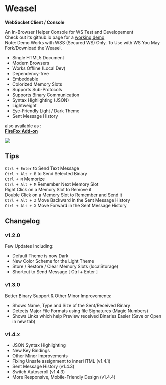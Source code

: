 # Weasel
**WebSocket Client / Console**   

An In-Browser Helper Console for WS Test and Developement    
Check out its github.io page for a [working demo](https://mhgolkar.github.io/Weasel/)  
Note: Demo Works with WSS (Secured WS) Only. To Use with WS You May Fork/Download the Weasel.  

* Single HTML5 Document  
* Modern Browsers  
* Works Offline (Local Dev)  
* Dependency-free  
* Embeddable  
* Colorized Memory Slots  
* Supports Sub-Protocols  
* Supports Binary Communication  
* Syntax Highlighting (JSON)  
* Lightweight  
* Eye-Friendly Light / Dark Theme   
* Sent Message History   
  
also available as :  
**[FireFox Add-on](https://addons.mozilla.org/en-US/firefox/addon/websocket-weasel/)**  

[![](https://raw.githubusercontent.com/mhgolkar/Weasel/gh-pages/websocket-weasel-in-action.png)](https://mhgolkar.github.io/Weasel/) 

## Tips
`Ctrl + Enter` to Send Text Message  
`Ctrl + Alt + B` to Send Selected Binary  
`Ctrl + M` Memorize  
`Ctrl + Alt + M` Remember Next Memory Slot  
Right Click on a Memory Slot to Remove it  
Double Click on a Memory Slot to Remember and Send it   
`Ctrl + Alt + Z` Move Backward in the Sent Message History   
`Ctrl + Alt + X` Move Forward in the Sent Message History   

## Changelog
### v1.2.0
Few Updates Including:  
- Default Theme is now Dark  
- New Color Scheme for the Light Theme  
- Store / Restore / Clear Memory Slots (localStorage)  
- Shortcut to Send Message [ Ctrl + Enter ]  

### v1.3.0
Better Binary Support & Other Minor Improvements:  
- Shows Name, Type and Size of the Sent/Received Binary  
- Detects Major File Formats using file Signatures (Magic Numbers)  
- Shows Links which help Preview received Binaries Easier (Save or Open in new tab)  

### v1.4.x
- JSON Syntax Highlighting  
- New Key Bindings
- Other Minor Improvements
- Fixing Unsafe assignment to innerHTML (v1.4.1)
- Sent Message History (v1.4.3)
- Switch Autoscroll (v1.4.3)
- More Responsive, Mobile-Friendly Design (v1.4.4)
